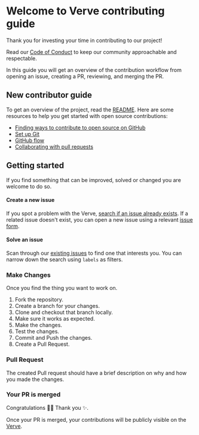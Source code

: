 # Welcome to Verve contributing guide

Thank you for investing your time in contributing to our project!

Read our [Code of Conduct](../CODE_OF_CONDUCT.md) to keep our community approachable and respectable.

In this guide you will get an overview of the contribution workflow from opening an issue, creating a PR, reviewing, and merging the PR.

## New contributor guide

To get an overview of the project, read the [README](../README.md). Here are some resources to help you get started with open source contributions:

- [Finding ways to contribute to open source on GitHub](https://docs.github.com/en/get-started/exploring-projects-on-github/finding-ways-to-contribute-to-open-source-on-github)
- [Set up Git](https://docs.github.com/en/get-started/quickstart/set-up-git)
- [GitHub flow](https://docs.github.com/en/get-started/quickstart/github-flow)
- [Collaborating with pull requests](https://docs.github.com/en/github/collaborating-with-pull-requests)

## Getting started

If you find something that can be improved, solved or changed you are welcome to do so.

#### Create a new issue

If you spot a problem with the Verve, [search if an issue already exists](https://github.com/ParthJadhav/Verve/issues). If a related issue doesn't exist, you can open a new issue using a relevant [issue form](https://github.com/ParthJadhav/Verve/issues/new/choose).

#### Solve an issue

Scan through our [existing issues](https://github.com/ParthJadhav/Verve/issues) to find one that interests you. You can narrow down the search using `labels` as filters.

### Make Changes

Once you find the thing you want to work on.

1. Fork the repository.
2. Create a branch for your changes.
3. Clone and checkout that branch locally.
4. Make sure it works as expected.
5. Make the changes.
6. Test the changes.
7. Commit and Push the changes.
8. Create a Pull Request.

### Pull Request

The created Pull request should have a brief description on why and how you made the changes.

### Your PR is merged

Congratulations :tada::tada: Thank you :sparkles:.

Once your PR is merged, your contributions will be publicly visible on the [Verve](https://github.com/ParthJadhav/Verve/).
